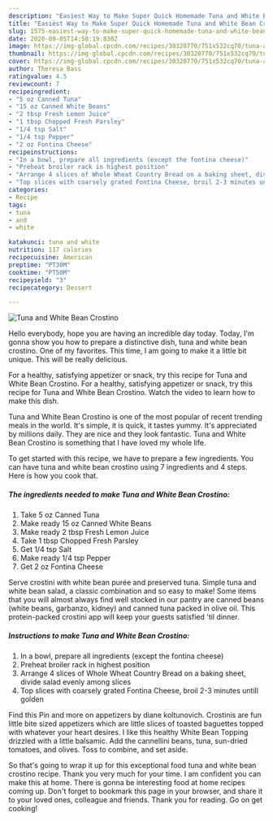 ```yaml
---
description: "Easiest Way to Make Super Quick Homemade Tuna and White Bean Crostino"
title: "Easiest Way to Make Super Quick Homemade Tuna and White Bean Crostino"
slug: 1575-easiest-way-to-make-super-quick-homemade-tuna-and-white-bean-crostino
date: 2020-09-05T14:50:19.830Z
image: https://img-global.cpcdn.com/recipes/30320770/751x532cq70/tuna-and-white-bean-crostino-recipe-main-photo.jpg
thumbnail: https://img-global.cpcdn.com/recipes/30320770/751x532cq70/tuna-and-white-bean-crostino-recipe-main-photo.jpg
cover: https://img-global.cpcdn.com/recipes/30320770/751x532cq70/tuna-and-white-bean-crostino-recipe-main-photo.jpg
author: Theresa Bass
ratingvalue: 4.5
reviewcount: 7
recipeingredient:
- "5 oz Canned Tuna"
- "15 oz Canned White Beans"
- "2 tbsp Fresh Lemon Juice"
- "1 tbsp Chopped Fresh Parsley"
- "1/4 tsp Salt"
- "1/4 tsp Pepper"
- "2 oz Fontina Cheese"
recipeinstructions:
- "In a bowl, prepare all ingredients (except the fontina cheese)"
- "Preheat broiler rack in highest position"
- "Arrange 4 slices of Whole Wheat Country Bread on a baking sheet, divide salad evenly among slices"
- "Top slices with coarsely grated Fontina Cheese, broil 2-3 minutes untill golden"
categories:
- Recipe
tags:
- tuna
- and
- white

katakunci: tuna and white 
nutrition: 117 calories
recipecuisine: American
preptime: "PT30M"
cooktime: "PT50M"
recipeyield: "3"
recipecategory: Dessert

---
```



![Tuna and White Bean Crostino](https://img-global.cpcdn.com/recipes/30320770/751x532cq70/tuna-and-white-bean-crostino-recipe-main-photo.jpg)

Hello everybody, hope you are having an incredible day today. Today, I'm gonna show you how to prepare a distinctive dish, tuna and white bean crostino. One of my favorites. This time, I am going to make it a little bit unique. This will be really delicious.

For a healthy, satisfying appetizer or snack, try this recipe for Tuna and White Bean Crostino. For a healthy, satisfying appetizer or snack, try this recipe for Tuna and White Bean Crostino. Watch the video to learn how to make this dish.

Tuna and White Bean Crostino is one of the most popular of recent trending meals in the world. It's simple, it is quick, it tastes yummy. It's appreciated by millions daily. They are nice and they look fantastic. Tuna and White Bean Crostino is something that I have loved my whole life.


To get started with this recipe, we have to prepare a few ingredients. You can have tuna and white bean crostino using 7 ingredients and 4 steps. Here is how you cook that.

<!--inarticleads1-->

##### The ingredients needed to make Tuna and White Bean Crostino:

1. Take 5 oz Canned Tuna
1. Make ready 15 oz Canned White Beans
1. Make ready 2 tbsp Fresh Lemon Juice
1. Take 1 tbsp Chopped Fresh Parsley
1. Get 1/4 tsp Salt
1. Make ready 1/4 tsp Pepper
1. Get 2 oz Fontina Cheese


Serve crostini with white bean purée and preserved tuna. Simple tuna and white bean salad, a classic combination and so easy to make! Some items that you will almost always find well stocked in our pantry are canned beans (white beans, garbanzo, kidney) and canned tuna packed in olive oil. This protein-packed crostini app will keep your guests satisfied &#39;til dinner. 

<!--inarticleads2-->

##### Instructions to make Tuna and White Bean Crostino:

1. In a bowl, prepare all ingredients (except the fontina cheese)
1. Preheat broiler rack in highest position
1. Arrange 4 slices of Whole Wheat Country Bread on a baking sheet, divide salad evenly among slices
1. Top slices with coarsely grated Fontina Cheese, broil 2-3 minutes untill golden


Find this Pin and more on appetizers by diane koltunovich. Crostinis are fun little bite sized appetizers which are little slices of toasted baguettes topped with whatever your heart desires. I like this healthy White Bean Topping drizzled with a little balsamic. Add the cannellini beans, tuna, sun-dried tomatoes, and olives. Toss to combine, and set aside. 

So that's going to wrap it up for this exceptional food tuna and white bean crostino recipe. Thank you very much for your time. I am confident you can make this at home. There is gonna be interesting food at home recipes coming up. Don't forget to bookmark this page in your browser, and share it to your loved ones, colleague and friends. Thank you for reading. Go on get cooking!
